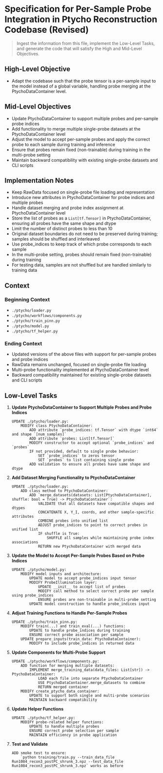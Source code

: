 # Specification for Per-Sample Probe Integration in Ptycho Reconstruction Codebase (Revised)

> Ingest the information from this file, implement the Low-Level Tasks, and generate the code that will satisfy the High and Mid-Level Objectives.

## High-Level Objective

- Adapt the codebase such that the probe tensor is a per-sample input to the model instead of a global variable, handling probe merging at the PtychoDataContainer level.

## Mid-Level Objectives

- Update PtychoDataContainer to support multiple probes and per-sample probe indices
- Add functionality to merge multiple single-probe datasets at the PtychoDataContainer level
- Adjust the model to accept per-sample probes and apply the correct probe to each sample during training and inference
- Ensure that probes remain fixed (non-trainable) during training in the multi-probe setting
- Maintain backward compatibility with existing single-probe datasets and CLI scripts

## Implementation Notes

- Keep RawData focused on single-probe file loading and representation
- Introduce new attributes in PtychoDataContainer for probe indices and multiple probes
- Handle dataset merging and probe index assignment at PtychoDataContainer level
- Store the list of probes as a `List[tf.Tensor]` in PtychoDataContainer, ensuring all probes have the same shape and dtype
- Limit the number of distinct probes to less than 10
- Original dataset boundaries do not need to be preserved during training; samples should be shuffled and interleaved
- Use probe_indices to keep track of which probe corresponds to each sample
- In the multi-probe setting, probes should remain fixed (non-trainable) during training
- For testing data, samples are not shuffled but are handled similarly to training data

## Context

### Beginning Context

- `./ptycho/loader.py`
- `./ptycho/workflows/components.py`
- `./ptycho/train_pinn.py`
- `./ptycho/model.py`
- `./ptycho/tf_helper.py`

### Ending Context

- Updated versions of the above files with support for per-sample probes and probe indices
- RawData remains unchanged, focused on single-probe file loading
- Multi-probe functionality implemented at PtychoDataContainer level
- Backward compatibility maintained for existing single-probe datasets and CLI scripts

## Low-Level Tasks

1. **Update PtychoDataContainer to Support Multiple Probes and Probe Indices**

    ```aider
    UPDATE ./ptycho/loader.py:
        MODIFY class PtychoDataContainer:
            ADD attribute `probe_indices: tf.Tensor` with dtype `int64` and shape `[num_samples]`
            ADD attribute `probes: List[tf.Tensor]`
            MODIFY constructor to accept optional `probe_indices` and `probes`
            IF not provided, default to single probe behavior:
                SET `probe_indices` to zeros tensor
                SET `probes` to list containing single probe
            ADD validation to ensure all probes have same shape and dtype
    ```

2. **Add Dataset Merging Functionality to PtychoDataContainer**

    ```aider
    UPDATE ./ptycho/loader.py:
        ADD class method to PtychoDataContainer:
            ADD `merge_datasets(datasets: List[PtychoDataContainer], shuffle: bool = True) -> PtychoDataContainer`:
                VALIDATE that all datasets have compatible shapes and dtypes
                CONCATENATE X, Y_I, coords, and other sample-specific attributes
                COMBINE probes into unified list
                ADJUST probe_indices to point to correct probes in unified list
                IF shuffle is True:
                    SHUFFLE all samples while maintaining probe index associations
                RETURN new PtychoDataContainer with merged data
    ```

3. **Update the Model to Accept Per-Sample Probes Based on Probe Indices**

    ```aider
    UPDATE ./ptycho/model.py:
        MODIFY model inputs and architecture:
            UPDATE model to accept probe_indices input tensor
            MODIFY ProbeIllumination layer:
                UPDATE __init__ to accept list of probes
                MODIFY call method to select correct probe per sample using probe_indices
                ENSURE probes are non-trainable in multi-probe setting
            UPDATE model construction to handle probe_indices input
    ```

4. **Adjust Training Functions to Handle Per-Sample Probes**

    ```aider
    UPDATE ./ptycho/train_pinn.py:
        MODIFY train(...) and train_eval(...) functions:
            UPDATE to handle probe_indices during training
            ENSURE correct probe association per sample
        UPDATE prepare_inputs(train_data: PtychoDataContainer):
            MODIFY to include probe_indices in returned data
    ```

5. **Update Components for Multi-Probe Support**

    ```aider
    UPDATE ./ptycho/workflows/components.py:
        ADD function for merging multiple datasets:
            IMPLEMENT merge_training_data(data_files: List[str]) -> PtychoDataContainer:
                LOAD each file into separate PtychoDataContainer
                USE PtychoDataContainer.merge_datasets to combine
                RETURN merged container
        MODIFY create_ptycho_data_container:
            UPDATE to support both single and multi-probe scenarios
            MAINTAIN backward compatibility
    ```

6. **Update Helper Functions**

    ```aider
    UPDATE ./ptycho/tf_helper.py:
        MODIFY probe-related helper functions:
            UPDATE to handle multiple probes
            ENSURE correct probe selection per sample
            MAINTAIN efficiency in probe application
    ```

7. **Test and Validate**

    ```aider
    ADD smoke test to ensure:
        `python training/train.py --train_data_file Run1084_recon3_postPC_shrunk_3.npz --test_data_file Run1084_recon3_postPC_shrunk_3.npz` works as before
    ```
